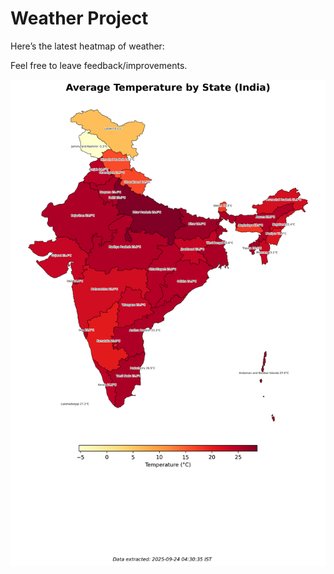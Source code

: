 # Weather Project

Here’s the latest heatmap of weather:

Feel free to leave feedback/improvements.

![India Heatmap](docs/assets/india_heatmap.png?v=D32695)
